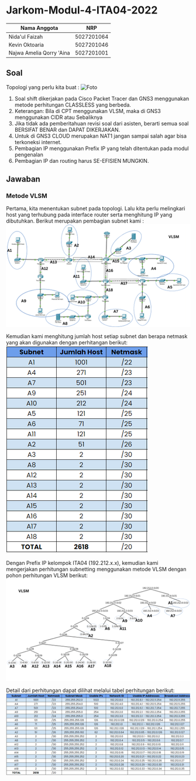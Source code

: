 # Jarkom-Modul-4-ITA04-2022
Nama Anggota | NRP
------------------- | --------------		
Nida'ul Faizah | 5027201064
Kevin Oktoaria | 5027201046
Najwa Amelia Qorry 'Aina | 5027201001

## Soal
Topologi yang perlu kita buat :
![Foto](./img/gambarsoal.png)

1. Soal shift dikerjakan pada Cisco Packet Tracer dan GNS3 menggunakan metode perhitungan CLASSLESS yang berbeda.
2. Keterangan: Bila di CPT menggunakan VLSM, maka di GNS3 menggunakan CIDR atau Sebaliknya
3. Jika tidak ada pemberitahuan revisi soal dari asisten, berarti semua soal BERSIFAT BENAR dan DAPAT DIKERJAKAN.
4. Untuk di GNS3 CLOUD merupakan NAT1 jangan sampai salah agar bisa terkoneksi internet.
5. Pembagian IP menggunakan Prefix IP yang telah ditentukan pada modul pengenalan
6. Pembagian IP dan routing harus SE-EFISIEN MUNGKIN.

## Jawaban
### Metode VLSM
Pertama, kita menentukan subnet pada topologi. Lalu kita perlu melingkari host yang terhubung pada interface router serta menghitung IP yang dibutuhkan. Berikut merupakan pembagian subnet kami :
![Foto](./img/vlsm_2.PNG)

Kemudian kami menghitung jumlah host setiap subnet dan berapa netmask yang akan digunakan dengan perhitangan berikut:
![Foto](./img/subnet_netmask.PNG)

Dengan Prefix IP kelompok ITA04 (192.212.x.x), kemudian kami mengerjakan perhitungan subnetting menggunakan metode VLSM dengan pohon perhitungan VLSM berikut:
![Foto](./img/vlsm_1.PNG)

Detail dari perhitungan dapat dilihat melalui tabel perhitungan berikut:
![Foto](./img/vlsm_tabel.PNG)
